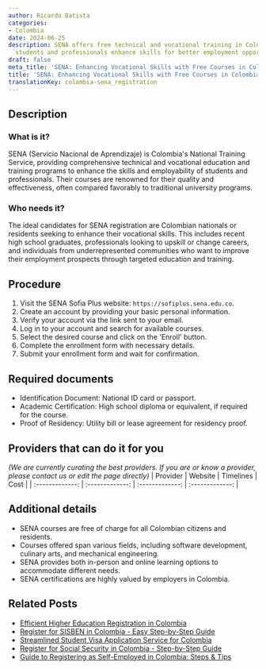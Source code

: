 ```yaml
---
author: Ricardo Batista
categories:
- Colombia
date: 2024-06-25
description: SENA offers free technical and vocational training in Colombia, helping
  students and professionals enhance skills for better employment opportunities.
draft: false
meta_title: 'SENA: Enhancing Vocational Skills with Free Courses in Colombia'
title: 'SENA: Enhancing Vocational Skills with Free Courses in Colombia'
translationKey: colombia-sena_registration
---
```



## Description
### What is it?
SENA (Servicio Nacional de Aprendizaje) is Colombia's National Training Service, providing comprehensive technical and vocational education and training programs to enhance the skills and employability of students and professionals. Their courses are renowned for their quality and effectiveness, often compared favorably to traditional university programs.

### Who needs it?
The ideal candidates for SENA registration are Colombian nationals or residents seeking to enhance their vocational skills. This includes recent high school graduates, professionals looking to upskill or change careers, and individuals from underrepresented communities who want to improve their employment prospects through targeted education and training.

## Procedure

1. Visit the SENA Sofia Plus website: `https://sofiplus.sena.edu.co`.
2. Create an account by providing your basic personal information.
3. Verify your account via the link sent to your email.
4. Log in to your account and search for available courses.
5. Select the desired course and click on the 'Enroll' button.
6. Complete the enrollment form with necessary details.
7. Submit your enrollment form and wait for confirmation.


## Required documents

- Identification Document: National ID card or passport.
- Academic Certification: High school diploma or equivalent, if required for the course.
- Proof of Residency: Utility bill or lease agreement for residency proof.


## Providers that can do it for you
_(We are currently curating the best providers. If you are or know a provider, please contact us or edit the page directly)_
| Provider        |     Website     |     Timelines    |       Cost      |
| :-------------: | :-------------: |  :-------------: | :-------------: |

## Additional details

- SENA courses are free of charge for all Colombian citizens and residents.
- Courses offered span various fields, including software development, culinary arts, and mechanical engineering.
- SENA provides both in-person and online learning options to accommodate different needs.
- SENA certifications are highly valued by employers in Colombia.




## Related Posts

- [Efficient Higher Education Registration in Colombia](https://tramitit.com/guides/colombia/higher_education_system_registration/)
- [Register for SISBEN in Colombia - Easy Step-by-Step Guide](https://tramitit.com/guides/colombia/sisben_registration/)
- [Streamlined Student Visa Application Service for Colombia](https://tramitit.com/guides/colombia/student_visa_request/)
- [Register for Social Security in Colombia - Step-by-Step Guide](https://tramitit.com/guides/colombia/social_security_system_registration/)
- [Guide to Registering as Self-Employed in Colombia: Steps & Tips](https://tramitit.com/guides/colombia/self-employed_registration/)